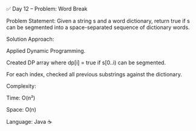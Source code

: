 ✅ Day 12 – Problem: Word Break

Problem Statement:
Given a string s and a word dictionary, return true if s can be segmented into a space-separated sequence of dictionary words.

Solution Approach:

Applied Dynamic Programming.

Created DP array where dp[i] = true if s[0..i) can be segmented.

For each index, checked all previous substrings against the dictionary.

Complexity:

Time: O(n²)

Space: O(n)

Language: Java ☕
